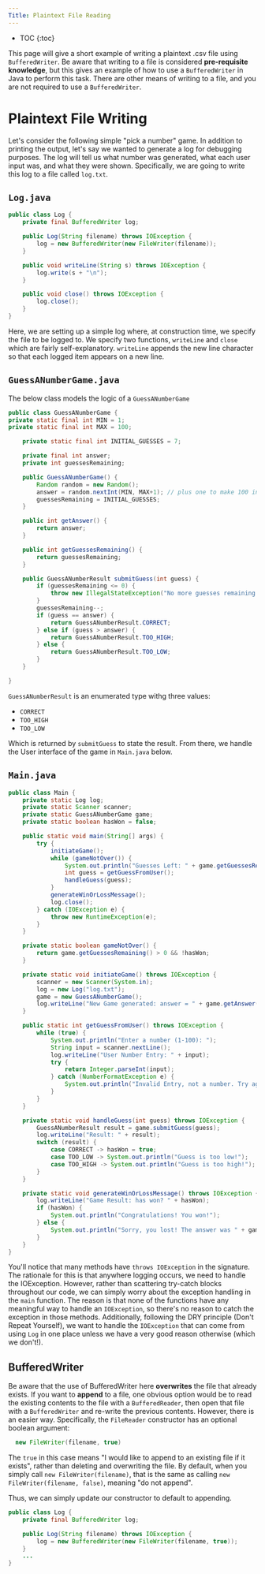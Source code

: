```yaml
--- 
Title: Plaintext File Reading
---
```


* TOC
  {:toc}

This page will give a short example of writing a plaintext .csv file using `BufferedWriter`. Be aware that writing to a file is considered **pre-requisite knowledge**, but this gives an example of how to use a `BufferedWriter` in Java to perform this task. There are other means of writing to a file, and you are not required to use a `BufferedWriter`.


# Plaintext File Writing

Let's consider the following simple "pick a number" game. In addition to printing the output, let's say we wanted to generate a log for debugging purposes. The log will tell us what number was generated, what each user input was, and what they were shown. Specifically, we are going to write this log to a file called `log.txt`.

## `Log.java`

```java
public class Log {
    private final BufferedWriter log;

    public Log(String filename) throws IOException {
        log = new BufferedWriter(new FileWriter(filename));
    }

    public void writeLine(String s) throws IOException {
        log.write(s + "\n");
    }

    public void close() throws IOException {
        log.close();
    }
}
```

Here, we are setting up a simple log where, at construction time, we specify the file to be logged to. We specify two functions, `writeLine` and `close` which are fairly self-explanatory. `writeLine` appends the new line character so that each logged item appears on a new line.

## `GuessANumberGame.java`

The below class models the logic of a `GuessANumberGame`

```java
public class GuessANumberGame {
private static final int MIN = 1;
private static final int MAX = 100;

    private static final int INITIAL_GUESSES = 7;

    private final int answer;
    private int guessesRemaining;

    public GuessANumberGame() {
        Random random = new Random();
        answer = random.nextInt(MIN, MAX+1); // plus one to make 100 inclusive
        guessesRemaining = INITIAL_GUESSES;
    }

    public int getAnswer() {
        return answer;
    }

    public int getGuessesRemaining() {
        return guessesRemaining;
    }

    public GuessANumberResult submitGuess(int guess) {
        if (guessesRemaining <= 0) {
            throw new IllegalStateException("No more guesses remaining!");
        }
        guessesRemaining--;
        if (guess == answer) {
            return GuessANumberResult.CORRECT;
        } else if (guess > answer) {
            return GuessANumberResult.TOO_HIGH;
        } else {
            return GuessANumberResult.TOO_LOW;
        }
    }

}
```

`GuessANumberResult` is an enumerated type withg three values: 
* `CORRECT`
* `TOO_HIGH`
* `TOO_LOW`

Which is returned by `submitGuess` to state the result. From there, we handle the User interface of the game in `Main.java` below.

## `Main.java`

```java
public class Main {
    private static Log log;
    private static Scanner scanner;
    private static GuessANumberGame game;
    private static boolean hasWon = false;

    public static void main(String[] args) {
        try {
            initiateGame();
            while (gameNotOver()) {
                System.out.println("Guesses Left: " + game.getGuessesRemaining());
                int guess = getGuessFromUser();
                handleGuess(guess);
            }
            generateWinOrLossMessage();
            log.close();
        } catch (IOException e) {
            throw new RuntimeException(e);
        }
    }

    private static boolean gameNotOver() {
        return game.getGuessesRemaining() > 0 && !hasWon;
    }

    private static void initiateGame() throws IOException {
        scanner = new Scanner(System.in);
        log = new Log("log.txt");
        game = new GuessANumberGame();
        log.writeLine("New Game generated: answer = " + game.getAnswer());
    }

    public static int getGuessFromUser() throws IOException {
        while (true) {
            System.out.println("Enter a number (1-100): ");
            String input = scanner.nextLine();
            log.writeLine("User Number Entry: " + input);
            try {
                return Integer.parseInt(input);
            } catch (NumberFormatException e) {
                System.out.println("Invalid Entry, not a number. Try again!");
            }
        }
    }

    private static void handleGuess(int guess) throws IOException {
        GuessANumberResult result = game.submitGuess(guess);
        log.writeLine("Result: " + result);
        switch (result) {
            case CORRECT -> hasWon = true;
            case TOO_LOW -> System.out.println("Guess is too low!");
            case TOO_HIGH -> System.out.println("Guess is too high!");
        }
    }

    private static void generateWinOrLossMessage() throws IOException {
        log.writeLine("Game Result: has won? " + hasWon);
        if (hasWon) {
            System.out.println("Congratulations! You won!");
        } else {
            System.out.println("Sorry, you lost! The answer was " + game.getAnswer());
        }
    }
}
```

You'll notice that many methods have `throws IOException` in the signature. The rationale for this is that anywhere logging occurs, we need to handle the IOException. However, rather than scattering try-catch blocks throughout our code, we can simply worry about the exception handling in the `main` function. The reason is that none of the functions have any meaningful way to handle an `IOException`, so there's no reason to catch the exception in those methods. Additionally, following the DRY principle (Don't Repeat Yourself), we want to handle the `IOException` that can come from using `Log` in one place unless we have a very good reason otherwise (which we don't!).

## BufferedWriter

Be aware that the use of BufferedWriter here **overwrites** the file that already exists. If you want to **append** to a file, one obvious option would be to read the existing contents to the file with a `BufferedReader`, then open that file with a `BufferedWriter` and re-write the previous contents. However, there is an easier way. Specifically, the `FileReader` constructor has an optional boolean argument:

```java
  new FileWriter(filename, true)
```

The `true` in this case means "I would like to append to an existing file if it exists", rather than deleting and overwriting the file. By default, when you simply call `new FileWriter(filename)`, that is the same as calling `new FileWriter(filename, false)`, meaning "do not append".

Thus, we can simply update our constructor to default to appending.

```java
public class Log {
    private final BufferedWriter log;

    public Log(String filename) throws IOException {
        log = new BufferedWriter(new FileWriter(filename, true));
    }
    ...
}
```